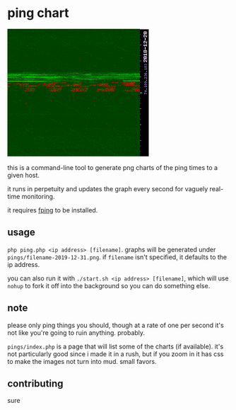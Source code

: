 ping chart
=====================

![a sample image](graph.png?raw=true)

this is a command-line tool to generate png charts of the ping times to a given host.

it runs in perpetuity and updates the graph every second for vaguely real-time monitoring.

it requires [fping](https://fping.org/) to be installed.



usage
-----

`php ping.php <ip address> [filename]`. graphs will be generated under
`pings/filename-2019-12-31.png`. if `filename` isn't specified, it defaults to
the ip address.

you can also run it with `./start.sh <ip address> [filename]`, which will
use `nohup` to fork it off into the background so you can do something else.


note
----
please only ping things you should, though at a rate of one per second it's
not like you're going to ruin anything. probably.

`pings/index.php` is a page that will list some of the charts (if available).
it's not particularly good since i made it in a rush, but if you zoom in
it has css to make the images not turn into mud. small favors.


contributing
------------

sure
